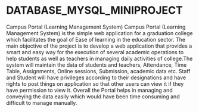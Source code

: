 # DATABASE_MYSQL_MINIPROJECT
Campus Portal (Learning Management System) 
Campus Portal (Learning Management System) is the simple web application for a graduation college which facilitates the goal of Ease of learning in the education sector. The main objective of the project is to develop a web application that provides a smart and easy way for the execution of several academic operations to help students as well as teachers in managing daily activities of college.The system will maintain the data of students and teachers, Attendance, Time Table, Assignments, Online sessions, Submission, academic data etc. Staff and Student will have privileges according to their designations and have rights to post things on application so that other users can view it if they have permission to view it. Overall the Portal helps in managing and conveying the data easily which would have been time consuming and difficult to manage manually.
